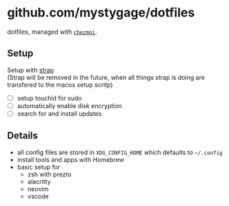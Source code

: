 # github.com/mystygage/dotfiles

dotfiles, managed with [`chezmoi`](https://github.com/twpayne/chezmoi).

## Setup

Setup with [strap](https://strap.mikemcquaid.com/)  
(Strap will be removed in the future, when all things strap is doing are transfered to the macos setup scritp)

- [ ] setup touchid for sudo
- [ ] automatically enable disk encryption
- [ ] search for and install updates

## Details

- all config files are stored in `XDG_CONFIG_HOME` which defaults to `~/.config`
- install tools and apps with Homebrew
- basic setup for
  - zsh with prezto
  - alacritty
  - neovim
  - vscode
